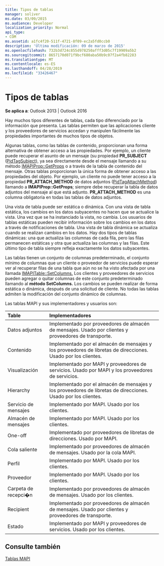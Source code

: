 ```yaml
---
title: Tipos de tablas
manager: soliver
ms.date: 03/09/2015
ms.audience: Developer
localization_priority: Normal
api_type:
- COM
ms.assetid: a1fc4f20-511f-4721-8f09-ec2a5fd0ccb0
description: 'Última modificación: 09 de marzo de 2015'
ms.openlocfilehash: 732b3d724c855d978250afff3d05c7f19909a5b2
ms.sourcegitcommit: 8657170d071f9bcf680aba50b9c07f2a4fb82283
ms.translationtype: MT
ms.contentlocale: es-ES
ms.lasthandoff: 04/28/2019
ms.locfileid: "33426467"
---
```

# <a name="types-of-tables"></a>Tipos de tablas

  
  
**Se aplica a**: Outlook 2013 | Outlook 2016 
  
Hay muchos tipos diferentes de tablas, cada tipo diferenciado por la información que presenta. Las tablas permiten que las aplicaciones cliente y los proveedores de servicios accedan y manipulen fácilmente las propiedades importantes de muchos tipos de objetos. 
  
Algunas tablas, como las tablas de contenido, proporcionan una forma alternativa de obtener acceso a las propiedades. Por ejemplo, un cliente puede recuperar el asunto de un mensaje (su propiedad **PR_SUBJECT** ([PidTagSubject](pidtagsubject-canonical-property.md)), ya sea directamente desde el mensaje llamando a su método [IMAPIProp::GetProps](imapiprop-getprops.md) o a través de la tabla de contenido del mensaje. Otras tablas proporcionan la única forma de obtener acceso a las propiedades del objeto. Por ejemplo, un cliente no puede tener acceso a la propiedad **PR_ATTACH_METHOD** de datos adjuntos ([PidTagAttachMethod](pidtagattachmethod-canonical-property.md)) llamando a **IMAPIProp::GetProps**; siempre debe recuperar la tabla de datos adjuntos del mensaje al que está adjunto. **PR_ATTACH_METHOD** es una columna obligatoria en todas las tablas de datos adjuntos. 
  
Una vista de tabla puede ser estática o dinámica. Con una vista de tabla estática, los cambios en los datos subyacentes no hacen que se actualice la vista. Una vez que se ha instanciado la vista, no cambia. Los usuarios de tablas estáticas pueden recibir información sobre los cambios en los datos a través de notificaciones de tabla. Una vista de tabla dinámica se actualiza cuando se realizan cambios en los datos. Hay dos tipos de tablas dinámicas: una que actualiza las columnas de cada fila, pero las filas permanecen estáticas y otra que actualiza las columnas y las filas. Este último tipo de tabla siempre refleja exactamente los datos subyacentes.
  
Las tablas tienen un conjunto de columnas predeterminado, el conjunto mínimo de columnas que un cliente o proveedor de servicios puede esperar ver al recuperar filas de una tabla que aún no se ha visto afectada por una llamada [IMAPITable::SetColumns.](imapitable-setcolumns.md) Los clientes y proveedores de servicios pueden agregar o quitar columnas de este conjunto predeterminado llamando al **método SetColumns.** Los cambios se pueden realizar de forma estática o dinámica, después de una solicitud de cliente. No todas las tablas admiten la modificación del conjunto dinámico de columnas. 
  
Las tablas MAPI y sus implementadores y usuarios son:
  
|**Table**|**Implementadores**|
|:-----|:-----|
|Datos adjuntos  <br/> |Implementado por proveedores de almacén de mensajes. Usado por clientes y proveedores de transporte.  <br/> |
|Contenido  <br/> |Implementado por el almacén de mensajes y los proveedores de libretas de direcciones. Usado por los clientes.  <br/> |
|Visualización  <br/> |Implementado por MAPI y proveedores de servicios. Usado por MAPI y los proveedores de servicios.  <br/> |
|Hierarchy  <br/> |Implementado por el almacén de mensajes y los proveedores de libretas de direcciones. Usado por los clientes.  <br/> |
|Servicio de mensajes  <br/> |Implementado por MAPI. Usado por los clientes.  <br/> |
|Almacén de mensajes  <br/> |Implementado por MAPI. Usado por los clientes.  <br/> |
|One-off  <br/> |Implementado por proveedores de libretas de direcciones. Usado por MAPI.  <br/> |
|Cola saliente  <br/> |Implementado por proveedores de almacén de mensajes. Usado por la cola MAPI.  <br/> |
|Perfil  <br/> |Implementado por MAPI. Usado por los clientes.  <br/> |
|Proveedor  <br/> |Implementado por MAPI. Usado por los clientes.  <br/> |
|Carpeta de recepci�n  <br/> |Implementado por proveedores de almacén de mensajes. Usado por los clientes.  <br/> |
|Recipient  <br/> |Implementado por proveedores de almacén de mensajes. Usado por clientes y proveedores de transporte.  <br/> |
|Estado  <br/> |Implementado por MAPI y proveedores de servicios. Usado por los clientes.  <br/> |
   
## <a name="see-also"></a>Consulte también



[Tablas MAPI](mapi-tables.md)


